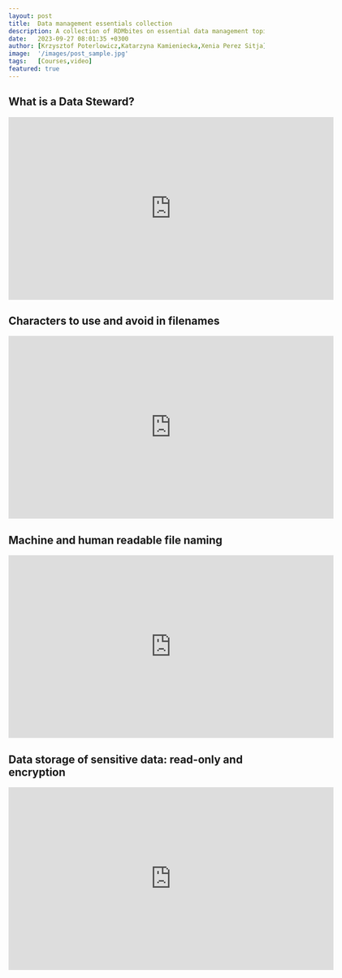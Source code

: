 ```yaml
---
layout: post
title:  Data management essentials collection
description: A collection of RDMbites on essential data management topics, such as file naming and the role of a data steward
date:   2023-09-27 08:01:35 +0300
author: [Krzysztof Poterlowicz,Katarzyna Kamieniecka,Xenia Perez Sitja]
image:  '/images/post_sample.jpg'
tags:   [Courses,video]
featured: true
---
```

## What is a Data Steward?

<p><iframe src="https://www.youtube.com/embed/hTYkOqmoC6k" loading="lazy" width="640" height="360" frameborder="0" allowfullscreen></iframe></p>

## Characters to use and avoid in filenames

<p><iframe src="https://www.youtube.com/embed/dLziBlI2qlo" loading="lazy" width="640" height="360" frameborder="0" allowfullscreen></iframe></p>

## Machine and human readable file naming

<p><iframe src="https://www.youtube.com/embed/rNXBaoYrEwg" loading="lazy" width="640" height="360" frameborder="0" allowfullscreen></iframe></p>

## Data storage of sensitive data: read-only and encryption


<p><iframe src="https://www.youtube.com/embed/4NxoWK0uAmk" loading="lazy" width="640" height="360" frameborder="0" allowfullscreen></iframe></p>

